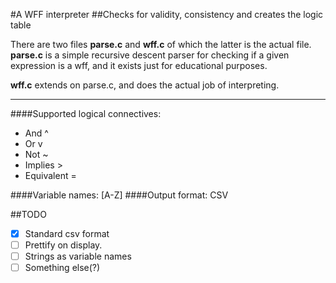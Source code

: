 #A WFF interpreter
##Checks for validity, consistency and creates the logic table
<br>

There are two files **parse.c** and **wff.c** of which the latter is the actual file.
**parse.c** is a simple recursive descent parser for checking if a given expression
is a wff, and it exists just for educational purposes.

**wff.c** extends on parse.c, and does the actual job of interpreting.

---
####Supported logical connectives:
* And ^
* Or v
* Not ~
* Implies >
* Equivalent =


####Variable names: [A-Z]
####Output format: CSV

##TODO
- [x] Standard csv format
- [ ] Prettify on display. 
- [ ] Strings as variable names 
- [ ] Something else(?)
